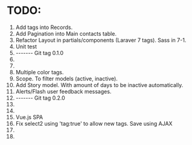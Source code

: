 # TODO:

1. Add tags into Records.
1. Add Pagination into Main contacts table.
1. Refactor Layout in partials/components (Laraver 7 tags). Sass in 7-1.
1. Unit test
1. ------- Git tag 0.1.0
1.
1.
1. Multiple color tags.
1. Scope. To filter models (active, inactive).
1. Add Story model. With amount of days to be inactive automatically.
1. Alerts/Flash user feedback messages.
1. ------- Git tag 0.2.0
1.
1.
1. Vue.js SPA
1. Fix select2 using 'tag:true' to allow new tags. Save using AJAX
1.
1.
